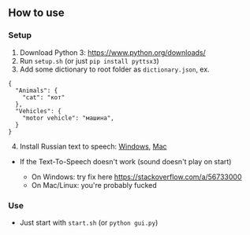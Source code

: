 ## How to use

### Setup

1. Download Python 3: https://www.python.org/downloads/
2. Run `setup.sh` (or just `pip install pyttsx3`)
3. Add some dictionary to root folder as `dictionary.json`, ex.

```
{
  "Animals": {
    "cat": "кот"
  },
  "Vehicles": {
    "motor vehicle": "машина",
  }
}
```

4. Install Russian text to speech: [Windows](https://support.microsoft.com/en-us/topic/how-to-download-text-to-speech-languages-for-windows-10-d5a6b612-b3ae-423f-afa5-4f6caf1ec5d3), [Mac](https://support.apple.com/en-my/guide/mac-help/mchlp2290/mac)

- If the Text-To-Speech doesn't work (sound doesn't play on start)

  - On Windows: try fix here https://stackoverflow.com/a/56733000
  - On Mac/Linux: you're probably fucked

### Use

- Just start with `start.sh` (or `python gui.py`)

